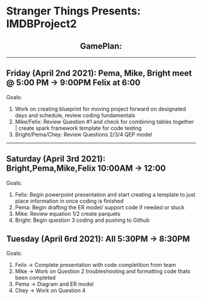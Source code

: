 # Stranger Things Presents: IMDBProject2


<h2 align="center"> GamePlan: </h2>

---
Friday (April 2nd 2021): Pema, Mike, Bright meet @ 5:00 PM -> 9:00PM Felix at 6:00
---

Goals:

1. Work on creating blueprint for moving project forward on designated days and schedule, review coding fundamentals <br>
2. Mike/Felix: Review Question #1 and check for combining tables together | create spark framework template for code testing <br>
3. Bright/Pema/Chey: Review Questions 2/3/4 QEP model 

---
Saturday (April 3rd 2021): Bright,Pema,Mike,Felix 10:00AM -> 12:00
---
Goals:
1. Felix: Begin powerpoint presentation and start creating a template to just place information in once coding is finished
2. Pema: Begin drafting the ER model/ support code if needed or stuck
3. Mike: Review equation 1/2 create parquets
4. Bright: Begin question 3 coding and pushing to Github


Tuesday (April 6rd 2021): All 5:30PM -> 8:30PM
---
Goals:
1. Felix -> Complete presentation with code completition from team
2. Mike -> Work on Question 2 troubleshooting and formatting code thats been completed
3. Pema -> Diagram and ER model
4. Chey -> Work on Question 4
